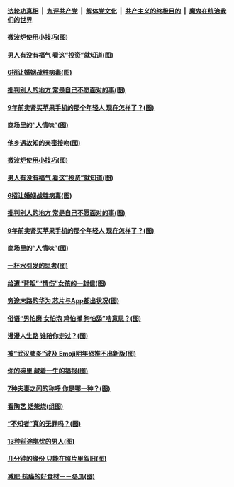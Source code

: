 ####  [法轮功真相](../../../../basic/blob/master/README.md?t=05290131) &nbsp;|&nbsp; [九评共产党](../../../../9ping.md/blob/master/README.md?t=05290131) &nbsp;|&nbsp; [解体党文化](../../../../jtdwh.md/blob/master/README.md?t=05290131)  &nbsp;|&nbsp; [共产主义的终极目的](../../../../gczydzjmd.md/blob/master/README.md?t=05290131) &nbsp;|&nbsp; [魔鬼在统治我们的世界](../../../../mgztzwmdsj.md/blob/master/README.md?t=05290131) 

#### [微波炉使用小技巧(图)](../pages/p8/934735.md?t=05290131) 

#### [男人有没有福气 看这“投资”就知道(图)](../pages/p8/934720.md?t=05290131) 

#### [6招让婚姻战胜病毒(图)](../pages/p8/934398.md?t=05290131) 

#### [批判别人的地方 常是自己不愿面对的事(图)](../pages/p8/934549.md?t=05290131) 

#### [9年前卖肾买苹果手机的那个年轻人 现在怎样了？(图)](../pages/p8/934564.md?t=05290131) 

#### [商场里的“人情味”(图)](../pages/p8/933995.md?t=05290131) 

#### [他乡遇故知的亲密接吻(图)](../pages/p8/934670.md?t=05290131) 

#### [微波炉使用小技巧(图)](../pages/p8/934735.md?t=05290131) 

#### [男人有没有福气 看这“投资”就知道(图)](../pages/p8/934720.md?t=05290131) 

#### [6招让婚姻战胜病毒(图)](../pages/p8/934398.md?t=05290131) 

#### [批判别人的地方 常是自己不愿面对的事(图)](../pages/p8/934549.md?t=05290131) 

#### [9年前卖肾买苹果手机的那个年轻人 现在怎样了？(图)](../pages/p8/934564.md?t=05290131) 

#### [商场里的“人情味”(图)](../pages/p8/933995.md?t=05290131) 

#### [一杯水引发的思考(图)](../pages/p8/934288.md?t=05290131) 

#### [给遭“背叛”“情伤”女孩的一封信(图)](../pages/p8/934518.md?t=05290131) 

#### [穷途末路的华为 芯片与App都出状况(图)](../pages/p8/934506.md?t=05290131) 

#### [俗语“男怕磨 女怕泡 鸡怕撵 狗怕舔”啥意思？(图)](../pages/p8/934414.md?t=05290131) 

#### [漫漫人生路 谁陪你走过？(图)](../pages/p8/934293.md?t=05290131) 

#### [被“武汉肺炎”波及 Emoji明年恐推不出新版(图)](../pages/p8/934359.md?t=05290131) 

#### [你的碗里 藏着一生的福报(图)](../pages/p8/934296.md?t=05290131) 

#### [7种夫妻之间的称呼 你是哪一种？(图)](../pages/p8/934291.md?t=05290131) 

#### [看陶艺 话柴烧(组图)](../pages/p8/934308.md?t=05290131) 

#### [“不知者”真的无罪吗？(图)](../pages/p8/933977.md?t=05290131) 

#### [13种前途堪忧的男人(图)](../pages/p8/934292.md?t=05290131) 

#### [几分钟的缘份 只能在照片里叙旧(图)](../pages/p8/934219.md?t=05290131) 

#### [减肥‧抗癌的好食材－－冬瓜(图)](../pages/p8/934174.md?t=05290131) 

